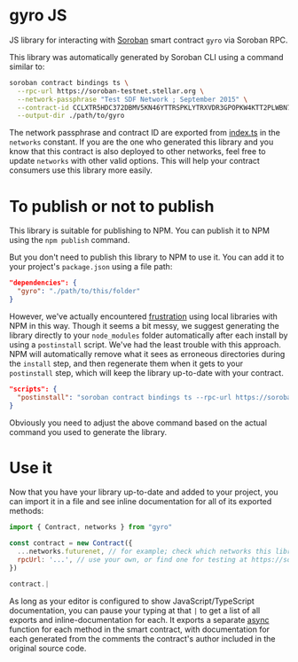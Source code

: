 # gyro JS

JS library for interacting with [Soroban](https://soroban.stellar.org/) smart contract `gyro` via Soroban RPC.

This library was automatically generated by Soroban CLI using a command similar to:

```bash
soroban contract bindings ts \
  --rpc-url https://soroban-testnet.stellar.org \
  --network-passphrase "Test SDF Network ; September 2015" \
  --contract-id CCLXTR5HDC372DBMV5KN46YTTRSPKLYTRXVDR3GPOPKW4KTT2PLWBN75 \
  --output-dir ./path/to/gyro
```

The network passphrase and contract ID are exported from [index.ts](./src/index.ts) in the `networks` constant. If you are the one who generated this library and you know that this contract is also deployed to other networks, feel free to update `networks` with other valid options. This will help your contract consumers use this library more easily.

# To publish or not to publish

This library is suitable for publishing to NPM. You can publish it to NPM using the `npm publish` command.

But you don't need to publish this library to NPM to use it. You can add it to your project's `package.json` using a file path:

```json
"dependencies": {
  "gyro": "./path/to/this/folder"
}
```

However, we've actually encountered [frustration](https://github.com/stellar/soroban-example-dapp/pull/117#discussion_r1232873560) using local libraries with NPM in this way. Though it seems a bit messy, we suggest generating the library directly to your `node_modules` folder automatically after each install by using a `postinstall` script. We've had the least trouble with this approach. NPM will automatically remove what it sees as erroneous directories during the `install` step, and then regenerate them when it gets to your `postinstall` step, which will keep the library up-to-date with your contract.

```json
"scripts": {
  "postinstall": "soroban contract bindings ts --rpc-url https://soroban-testnet.stellar.org --network-passphrase \"Test SDF Network ; September 2015\" --id CCLXTR5HDC372DBMV5KN46YTTRSPKLYTRXVDR3GPOPKW4KTT2PLWBN75 --name gyro"
}
```

Obviously you need to adjust the above command based on the actual command you used to generate the library.

# Use it

Now that you have your library up-to-date and added to your project, you can import it in a file and see inline documentation for all of its exported methods:

```js
import { Contract, networks } from "gyro"

const contract = new Contract({
  ...networks.futurenet, // for example; check which networks this library exports
  rpcUrl: '...', // use your own, or find one for testing at https://soroban.stellar.org/docs/reference/rpc#public-rpc-providers
})

contract.|
```

As long as your editor is configured to show JavaScript/TypeScript documentation, you can pause your typing at that `|` to get a list of all exports and inline-documentation for each. It exports a separate [async](https://developer.mozilla.org/en-US/docs/Web/JavaScript/Reference/Statements/async_function) function for each method in the smart contract, with documentation for each generated from the comments the contract's author included in the original source code.
